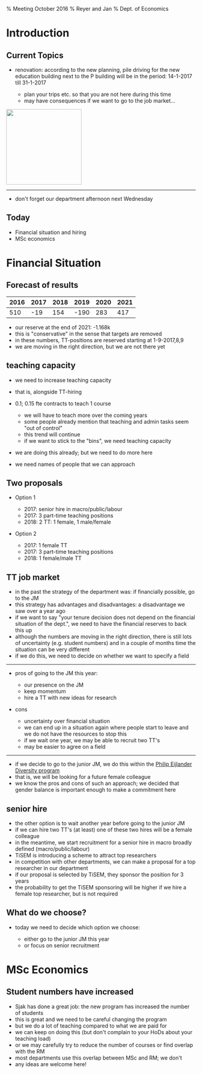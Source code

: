 % Meeting October 2016
% Reyer and Jan
% Dept. of Economics


Introduction
================

Current Topics
--------------

* renovation: according to the new planning, pile driving for the new education
  building next to the P building will be in the period: 14-1-2017
  till 31-1-2017

    * plan your trips etc. so that you are not here during this time
    * may have consequences if we want to go to the job market...


<img src="https://upload.wikimedia.org/wikipedia/commons/0/04/Berminghammer_B6505_Diesel_Impact_Hammer_Driving_30-in_Pipe_Piles.jpg" width="200">


--------

* don't forget our department afternoon next Wednesday

Today
-----

* Financial situation and hiring
* MSc economics


Financial Situation
===================

Forecast of results
-------------------

|2016|2017|2018|2019|2020|2021|
|---|---|---|---|---|---|
|510 |-19 |154 |-190|283 | 417|

* our reserve at the end of 2021: -1.168k
* this is "conservative" in the sense that targets are removed
* in these numbers, TT-positions are reserved starting at 1-9-2017,8,9
* we are moving in the right direction, but we are not there yet



teaching capacity 
-----------------

* we need to increase teaching capacity
* that is, alongside TT-hiring
* 0.1; 0.15 fte contracts to teach 1 course

    * we will have to teach more over the coming years
    * some people already mention that teaching and admin tasks seem
      "out of control"
    * this trend will continue
    * if we want to stick to the "bins", we need teaching capacity

* we are doing this already; but we need to do more here
* we need names of people that we can approach

Two proposals
-------------

* Option 1

    * 2017: senior hire in macro/public/labour
    * 2017: 3 part-time teaching positions
	* 2018: 2 TT: 1 female, 1 male/female

* Option 2

    * 2017: 1 female TT
    * 2017: 3 part-time teaching positions
	* 2018: 1 female/male TT

TT job market
-------------

* in the past the strategy of the department was: if financially
  possible, go to the JM
* this strategy has advantages and disadvantages: a disadvantage we
  saw over a year ago
* if we want to say "your tenure decision does not depend on the
  financial situation of the dept.", we need to have the financial
  reserves to back this up
* although the numbers are moving in the right direction, there is
  still lots of uncertainty (e.g. student numbers) and in a couple of
  months time the situation can be very different
* if we do this, we need to decide on whether we want to specify a field

------

* pros of going to the JM this year:

    * our presence on the JM
    * keep momentum
    * hire a TT with new ideas for research

* cons

    * uncertainty over financial situation
    * we can end up in a situation again where people start to leave
      and we do not have the resources to stop this
    * if we wait one year, we may be able to recruit two TT's
    * may be easier to agree on a field

------

* if we decide to go to the junior JM, we do this within the [Philip
  Eijlander Diversity program](https://www.tilburguniversity.edu/about/organization/working-at/gender-policy/ped.htm) 
* that is, we will be looking for a future female colleague
* we know the pros and cons of such an approach; we decided that
  gender balance is important enough to make a commitment here


senior hire
-----------

* the other option is to wait another year before going to the junior JM
* if we can hire two TT's (at least) one of these two hires will be a female colleague
* in the meantime, we start recruitment for a senior hire in macro
  broadly defined (macro/public/labour)
* TiSEM is introducing a scheme to attract top researchers
* in competition with other departments, we can make a proposal for a
  top researcher in our department
* if our proposal is selected by TiSEM, they sponsor the position for
  3 years
* the probability to get the TiSEM sponsoring will be higher if we
  hire a female top researcher, but is not required


What do we choose?
------------------

* today we need to decide which option we choose:

    * either go to the junior JM this year
    * or focus on senior recruitment


MSc Economics
=============

Student numbers have increased
------------------------------

* Sjak has done a great job: the new program has increased the number
  of students
* this is great and we need to be careful changing the program
* but we do a lot of teaching compared to what we are paid for
* we can keep on doing this (but don't complain to your HoDs about
  your teaching load)
* or we may carefully try to reduce the number of courses or find
  overlap with the RM
* most departments use this overlap between MSc and RM; we don't
* any ideas are welcome here!


<!--

How to turn this markdown file into a presentation:

pandoc -s --mathjax --slide-level 2 --toc --toc-depth=1 -t revealjs Meeting_12102016.md -V theme=solarized -o Meeting_12102016.html

pandoc --slide-level 2 --toc --toc-depth=1 -t beamer Meeting_12102016.md -V theme:Montpellier -o Meeting_12102016.pdf




new slide:

------------


-->
